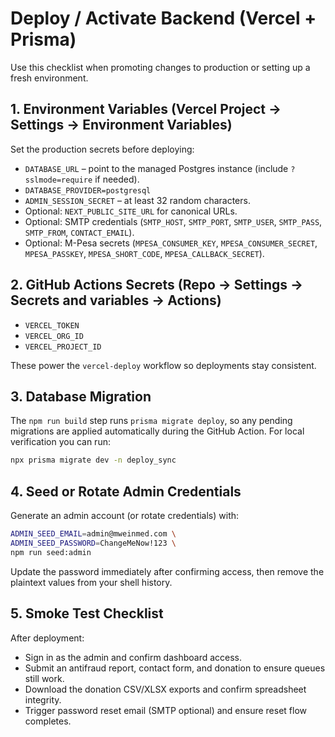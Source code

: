 # Deploy / Activate Backend (Vercel + Prisma)

Use this checklist when promoting changes to production or setting up a fresh environment.

## 1. Environment Variables (Vercel Project → Settings → Environment Variables)

Set the production secrets before deploying:

- `DATABASE_URL` – point to the managed Postgres instance (include `?sslmode=require` if needed).
- `DATABASE_PROVIDER=postgresql`
- `ADMIN_SESSION_SECRET` – at least 32 random characters.
- Optional: `NEXT_PUBLIC_SITE_URL` for canonical URLs.
- Optional: SMTP credentials (`SMTP_HOST`, `SMTP_PORT`, `SMTP_USER`, `SMTP_PASS`, `SMTP_FROM`, `CONTACT_EMAIL`).
- Optional: M-Pesa secrets (`MPESA_CONSUMER_KEY`, `MPESA_CONSUMER_SECRET`, `MPESA_PASSKEY`, `MPESA_SHORT_CODE`, `MPESA_CALLBACK_SECRET`).

## 2. GitHub Actions Secrets (Repo → Settings → Secrets and variables → Actions)

- `VERCEL_TOKEN`
- `VERCEL_ORG_ID`
- `VERCEL_PROJECT_ID`

These power the `vercel-deploy` workflow so deployments stay consistent.

## 3. Database Migration

The `npm run build` step runs `prisma migrate deploy`, so any pending migrations are applied automatically during the GitHub Action. For local verification you can run:

```bash
npx prisma migrate dev -n deploy_sync
```

## 4. Seed or Rotate Admin Credentials

Generate an admin account (or rotate credentials) with:

```bash
ADMIN_SEED_EMAIL=admin@mweinmed.com \
ADMIN_SEED_PASSWORD=ChangeMeNow!123 \
npm run seed:admin
```

Update the password immediately after confirming access, then remove the plaintext values from your shell history.

## 5. Smoke Test Checklist

After deployment:

- Sign in as the admin and confirm dashboard access.
- Submit an antifraud report, contact form, and donation to ensure queues still work.
- Download the donation CSV/XLSX exports and confirm spreadsheet integrity.
- Trigger password reset email (SMTP optional) and ensure reset flow completes.
